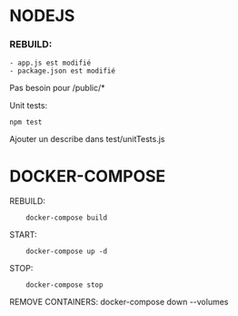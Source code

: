 # NODEJS

### REBUILD:
	- app.js est modifié
	- package.json est modifié

Pas besoin pour /public/*

Unit tests:

```
npm test
```

Ajouter un describe dans test/unitTests.js


# DOCKER-COMPOSE

REBUILD:
```
	docker-compose build
```


START:
```
	docker-compose up -d
```


STOP:
```
	docker-compose stop
```


REMOVE CONTAINERS:
	docker-compose down --volumes
